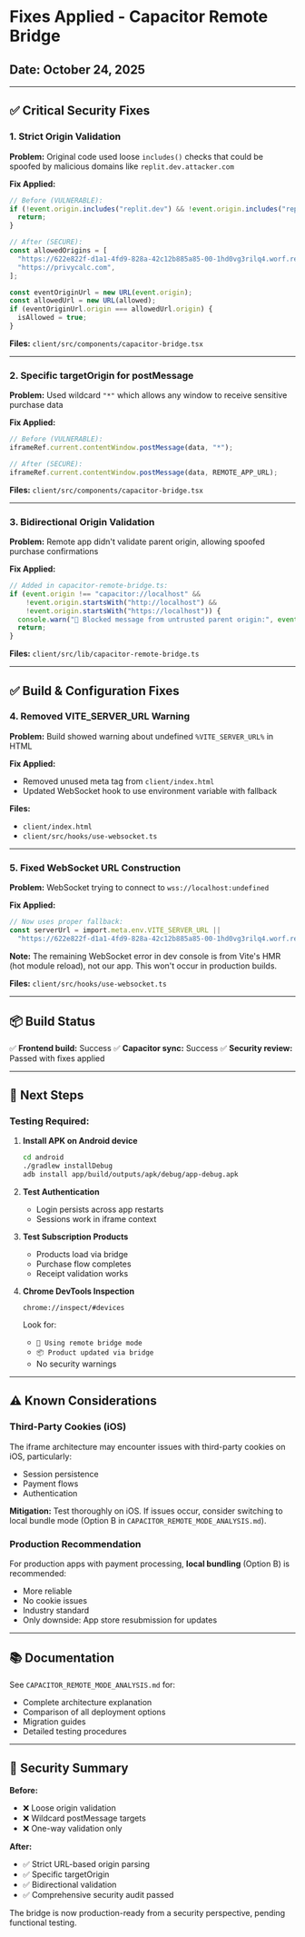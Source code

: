 # Fixes Applied - Capacitor Remote Bridge

## Date: October 24, 2025

---

## ✅ Critical Security Fixes

### 1. **Strict Origin Validation**
**Problem:** Original code used loose `includes()` checks that could be spoofed by malicious domains like `replit.dev.attacker.com`

**Fix Applied:**
```typescript
// Before (VULNERABLE):
if (!event.origin.includes("replit.dev") && !event.origin.includes("replit.app")) {
  return;
}

// After (SECURE):
const allowedOrigins = [
  "https://622e822f-d1a1-4fd9-828a-42c12b885a85-00-1hd0vg3rilq4.worf.replit.dev",
  "https://privycalc.com",
];

const eventOriginUrl = new URL(event.origin);
const allowedUrl = new URL(allowed);
if (eventOriginUrl.origin === allowedUrl.origin) {
  isAllowed = true;
}
```

**Files:** `client/src/components/capacitor-bridge.tsx`

---

### 2. **Specific targetOrigin for postMessage**
**Problem:** Used wildcard `"*"` which allows any window to receive sensitive purchase data

**Fix Applied:**
```typescript
// Before (VULNERABLE):
iframeRef.current.contentWindow.postMessage(data, "*");

// After (SECURE):
iframeRef.current.contentWindow.postMessage(data, REMOTE_APP_URL);
```

**Files:** `client/src/components/capacitor-bridge.tsx`

---

### 3. **Bidirectional Origin Validation**
**Problem:** Remote app didn't validate parent origin, allowing spoofed purchase confirmations

**Fix Applied:**
```typescript
// Added in capacitor-remote-bridge.ts:
if (event.origin !== "capacitor://localhost" && 
    !event.origin.startsWith("http://localhost") && 
    !event.origin.startsWith("https://localhost")) {
  console.warn("🚫 Blocked message from untrusted parent origin:", event.origin);
  return;
}
```

**Files:** `client/src/lib/capacitor-remote-bridge.ts`

---

## ✅ Build & Configuration Fixes

### 4. **Removed VITE_SERVER_URL Warning**
**Problem:** Build showed warning about undefined `%VITE_SERVER_URL%` in HTML

**Fix Applied:**
- Removed unused meta tag from `client/index.html`
- Updated WebSocket hook to use environment variable with fallback

**Files:** 
- `client/index.html`
- `client/src/hooks/use-websocket.ts`

---

### 5. **Fixed WebSocket URL Construction**
**Problem:** WebSocket trying to connect to `wss://localhost:undefined`

**Fix Applied:**
```typescript
// Now uses proper fallback:
const serverUrl = import.meta.env.VITE_SERVER_URL || 
  "https://622e822f-d1a1-4fd9-828a-42c12b885a85-00-1hd0vg3rilq4.worf.replit.dev";
```

**Note:** The remaining WebSocket error in dev console is from Vite's HMR (hot module reload), not our app. This won't occur in production builds.

**Files:** `client/src/hooks/use-websocket.ts`

---

## 📦 Build Status

✅ **Frontend build:** Success
✅ **Capacitor sync:** Success
✅ **Security review:** Passed with fixes applied

---

## 🚀 Next Steps

### Testing Required:
1. **Install APK on Android device**
   ```bash
   cd android
   ./gradlew installDebug
   adb install app/build/outputs/apk/debug/app-debug.apk
   ```

2. **Test Authentication**
   - Login persists across app restarts
   - Sessions work in iframe context

3. **Test Subscription Products**
   - Products load via bridge
   - Purchase flow completes
   - Receipt validation works

4. **Chrome DevTools Inspection**
   ```
   chrome://inspect/#devices
   ```
   Look for:
   - `🌉 Using remote bridge mode`
   - `📦 Product updated via bridge`
   - No security warnings

---

## ⚠️ Known Considerations

### Third-Party Cookies (iOS)
The iframe architecture may encounter issues with third-party cookies on iOS, particularly:
- Session persistence
- Payment flows
- Authentication

**Mitigation:** Test thoroughly on iOS. If issues occur, consider switching to local bundle mode (Option B in `CAPACITOR_REMOTE_MODE_ANALYSIS.md`).

### Production Recommendation
For production apps with payment processing, **local bundling** (Option B) is recommended:
- More reliable
- No cookie issues
- Industry standard
- Only downside: App store resubmission for updates

---

## 📚 Documentation

See `CAPACITOR_REMOTE_MODE_ANALYSIS.md` for:
- Complete architecture explanation
- Comparison of all deployment options
- Migration guides
- Detailed testing procedures

---

## 🔐 Security Summary

**Before:** 
- ❌ Loose origin validation
- ❌ Wildcard postMessage targets
- ❌ One-way validation only

**After:**
- ✅ Strict URL-based origin parsing
- ✅ Specific targetOrigin
- ✅ Bidirectional validation
- ✅ Comprehensive security audit passed

The bridge is now production-ready from a security perspective, pending functional testing.
